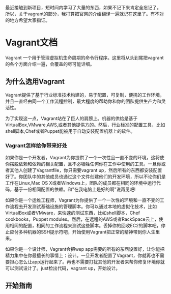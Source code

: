 最近接触到新项目，短时间内学习了大量的东西，如果不记下来肯定全忘记了。
所以，关于vagrant的部分，我打算把官网的介绍翻译一遍就记在这里了。有不对的地方希望大家指证。

# Vagrant文档
Vagrant 一个用于管理虚拟机生命周期的命令行程序。这里将从头到尾把vagrant的各个方面介绍一遍，会覆盖的尽可能详细。

## 为什么选用Vagrant
Vagrant提供了基于行业标准技术构建的，易于配置，可复制，便携的工作环境，并且一直经由同一个工作流程控制，最大程度的帮助你和你的团队提供生产力和灵活性。

为了实现这一点，Vagrant站在了巨人的肩膀上。机器的供给是基于VirtualBox,VMware,AWS,或者其他提供方的。然后，行业标准的配置工具，比如shell脚本,Chef或者Puppet能被用于自动安装配置机器上的软件。

### Vagrant怎样给你带来好处
如果你是一个开发者，Vagrant为你提供了一个一次性且一直不变的环境，这将使你摆脱依赖和依赖的相关配置，且不必牺牲任何你在工作中使用的工具。一旦你或者其他人创建了Vagrantfile，你只需要vagrant up，然后所有的东西都安装配置好了。你团队中的其他成员也通过这个文件创建他们的开发环境，所以不论你们是工作在Linux,Mac OS X或者Windows上，团队的成员都在相同的环境中运行代码，基于一份相同配置的依赖。和"在我电脑上是好的啊"说再见吧!

如果你是一个运维工程师，Vagrant为你提供了一个一次性的环境和一直不变的工作流程去开发测试基础设施的管理脚本。你可以通过本地的虚拟化技术，比如VirtualBox或者VMware，来快速的测试东西，比如shell脚本，Chef cookbooks，Puppet modules。然后，在远程的AWS或者RackSpace云上，使用相同的配置，相同的工作流程来测试这些脚本。丢掉你的回收EC2的脚本吧，停止应付多种机器的SSH提示符吧，开始使用Vagrant把正常的精神带到你人生里来。

如果你是一个设计师，Vagrant会把wep app需要的所有的东西设置好，让你能把精力集中在你最擅长的事情上：设计。一旦开发者配置了Vagrant，你就再也不需要担心怎么让app运行起来了。再也不需要打扰其他的开发者来帮你修复环境你就可以测试设计了。just检出代码，vagrant up，开始设计。

## 开始指南
